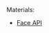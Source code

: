 Materials:
- [Face API](https://raw.githubusercontent.com/justadudewhohacks/face-api.js/master/dist/face-api.min.js)